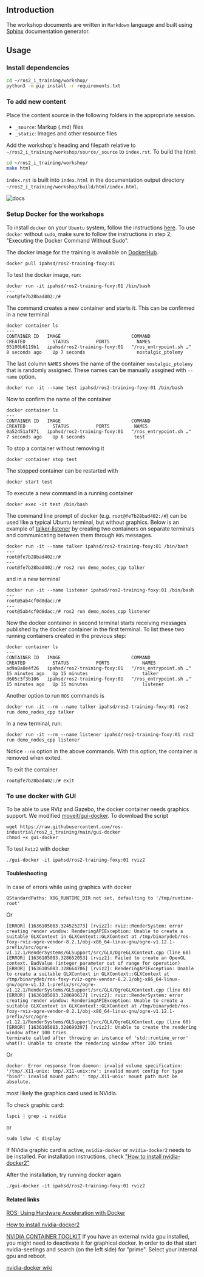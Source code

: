 ## Introduction

The workshop documents are written in `Markdown` language and built using [Sphinx](https://docs.readthedocs.io/en/stable/intro/getting-started-with-sphinx.html?) documentation generator.

## Usage
### Install dependencies

````bash
cd ~/ros2_i_training/workshop/
python3 -m pip install -r requirements.txt
````

### To add new content
Place the content source in the following folders in the appropriate session.
-  `_source`: Markup (.md) files 
- `_static`: Images and other resource files  

Add the workshop's heading and filepath relative to `~/ros2_i_training/workshop/source/_source` to `index.rst`. To build the html:
 ````bash
 cd ~/ros2_i_training/workshop/
 make html
 ````
`index.rst` is built into `index.html` in the documentation output directory `~/ros2_i_training/workshop/build/html/index.html`. 

![docs](/workshop/source/_static/demo_rtd.png)


### Setup Docker for the workshops

To install `docker` on your `Ubuntu` system, follow the instructions [here](https://www.digitalocean.com/community/tutorials/how-to-install-and-use-docker-on-ubuntu-18-04). To use `docker` without `sudo`, make sure to follow the instructions in step 2, "Executing the Docker Command Without Sudo".

The docker image for the training is available on [DockerHub](https://hub.docker.com/r/ipahsd/ros2-training-foxy).

```
docker pull ipahsd/ros2-training-foxy:01
```
To test the docker image, run:
```
docker run -it ipahsd/ros2-training-foxy:01 /bin/bash
---
root@fe7b28bad402:/#
```
The command creates a new container and starts it. This can be confirmed in a new terminal
```
docker container ls
---
CONTAINER ID   IMAGE                          COMMAND                  CREATED          STATUS          PORTS          NAMES
05100b6119b1   ipahsd/ros2-training-foxy:01   "/ros_entrypoint.sh …"   8 seconds ago    Up 7 seconds                   nostalgic_ptolemy
```
The last column `NAMES` shows the name of the container `nostalgic_ptolemy` that is randomly assigned. These names can be manually assgined with `--name` option.
```
docker run -it --name test ipahsd/ros2-training-foxy:01 /bin/bash
```
Now to confirm the name of the container
```
docker container ls
---
CONTAINER ID   IMAGE                          COMMAND                  CREATED          STATUS          PORTS         NAMES
0a52451af871   ipahsd/ros2-training-foxy:01   "/ros_entrypoint.sh …"   7 seconds ago    Up 6 seconds                  test
```
To stop a container without removing it
```
docker container stop test
```
The stopped container can be restarted with
```
docker start test
```
To execute a new command in a running container
```
docker exec -it test /bin/bash
```
The command line prompt of docker (e.g. `root@fe7b28bad402:/#`) can be used like a typical Ubuntu terminal, but without graphics.
Below is an example of [talker-listener](https://docs.ros.org/en/foxy/Tutorials/Writing-A-Simple-Cpp-Publisher-And-Subscriber.html) by creating two containers on separate terminals and communicating between them through `ROS` messages.
```
docker run -it --name talker ipahsd/ros2-training-foxy:01 /bin/bash
---
root@fe7b28bad402:/#
---
root@fe7b28bad402:/# ros2 run demo_nodes_cpp talker
```
and in a new terminal
```
docker run -it --name listener ipahsd/ros2-training-foxy:01 /bin/bash
---
root@5ab4cf0d8dac:/#
---
root@5ab4cf0d8dac:/# ros2 run demo_nodes_cpp listener
```
Now the docker container in second terminal starts receiving messages published by the docker container in the first terminal.
To list these two running containers created in the previous step:
```
docker container ls
---
CONTAINER ID   IMAGE                          COMMAND                  CREATED          STATUS          PORTS            NAMES
ad9a8a8e4f26   ipahsd/ros2-training-foxy:01   "/ros_entrypoint.sh …"   15 minutes ago   Up 15 minutes                    talker
d605c3f3b106   ipahsd/ros2-training-foxy:01   "/ros_entrypoint.sh …"   15 minutes ago   Up 15 minutes                    listener
```

Another option to run `ROS` commands is
```
docker run -it --rm --name talker ipahsd/ros2-training-foxy:01 ros2 run demo_nodes_cpp talker
```
In a new terminal, run:
```
docker run -it --rm --name listener ipahsd/ros2-training-foxy:01 ros2 run demo_nodes_cpp listener
```
Notice `--rm` option in the above commands. With this option, the container is removed when exited.


To exit the container
```
root@fe7b28bad402:/# exit
```

### To use docker with GUI

To be able to use RViz and Gazebo, the docker container needs graphics support. We modified [moveit/gui-docker](https://github.com/ros-planning/moveit/blob/master/.docker/gui-docker). To download the script
```
wget https://raw.githubusercontent.com/ros-industrial/ros2_i_training/main/gui-docker
chmod +x gui-docker
```
To test `Rviz2` with docker
```
./gui-docker -it ipahsd/ros2-training-foxy:01 rviz2
```

#### Toubleshooting
In case of errors while using graphics with docker
```
QStandardPaths: XDG_RUNTIME_DIR not set, defaulting to '/tmp/runtime-root'
```
Or
```
[ERROR] [1636105083.324525273] [rviz2]: rviz::RenderSystem: error creating render window: RenderingAPIException: Unable to create a suitable GLXContext in GLXContext::GLXContext at /tmp/binarydeb/ros-foxy-rviz-ogre-vendor-8.2.1/obj-x86_64-linux-gnu/ogre-v1.12.1-prefix/src/ogre-v1.12.1/RenderSystems/GLSupport/src/GLX/OgreGLXContext.cpp (line 60)
[ERROR] [1636105083.328652053] [rviz2]: Failed to create an OpenGL context. BadValue (integer parameter out of range for operation)
[ERROR] [1636105083.328664706] [rviz2]: RenderingAPIException: Unable to create a suitable GLXContext in GLXContext::GLXContext at /tmp/binarydeb/ros-foxy-rviz-ogre-vendor-8.2.1/obj-x86_64-linux-gnu/ogre-v1.12.1-prefix/src/ogre-v1.12.1/RenderSystems/GLSupport/src/GLX/OgreGLXContext.cpp (line 60)
[ERROR] [1636105083.328690617] [rviz2]: rviz::RenderSystem: error creating render window: RenderingAPIException: Unable to create a suitable GLXContext in GLXContext::GLXContext at /tmp/binarydeb/ros-foxy-rviz-ogre-vendor-8.2.1/obj-x86_64-linux-gnu/ogre-v1.12.1-prefix/src/ogre-v1.12.1/RenderSystems/GLSupport/src/GLX/OgreGLXContext.cpp (line 60)
[ERROR] [1636105083.328699397] [rviz2]: Unable to create the rendering window after 100 tries
terminate called after throwing an instance of 'std::runtime_error'
what(): Unable to create the rendering window after 100 tries
```
Or
```
docker: Error response from daemon: invalid volume specification: '/tmp/.X11-unix: tmp/.X11-unix:rw': invalid mount config for type "bind": invalid mount path: ' tmp/.X11-unix' mount path must be absolute.
```
most likely the graphics card used is NVidia.

To check graphic card:
```
lspci | grep -i nvidia
```
or
```
sudo lshw -C display
```
If NVidia graphic card is active, `nvidia-docker` or `nvidia-docker2` needs to be installed. For installation instructions, check ["How to install nvidia-docker2"](https://docs.nvidia.com/datacenter/cloud-native/container-toolkit/install-guide.html#setting-up-nvidia-container-toolkit)

After the installation, try running docker again
```
./gui-docker -it ipahsd/ros2-training-foxy:01 rviz2
```

#### Related links
[ROS: Using Hardware Acceleration with Docker](http://wiki.ros.org/docker/Tutorials/Hardware%20Acceleration)

[How to install nvidia-docker2](https://docs.nvidia.com/datacenter/cloud-native/container-toolkit/install-guide.html)

[NVIDIA CONTAINER TOOLKIT](https://docs.nvidia.com/datacenter/cloud-native/container-toolkit/user-guide.html#) If you have an external nvida gpu installed, you might need to deactivate it for graphical docker. In order to do that start nvidia-seetings and search (on the left side) for "prime". Select your internal gpu and reboot.

[nvidia-docker wiki](https://github.com/nvidia/nvidia-docker/wiki)
